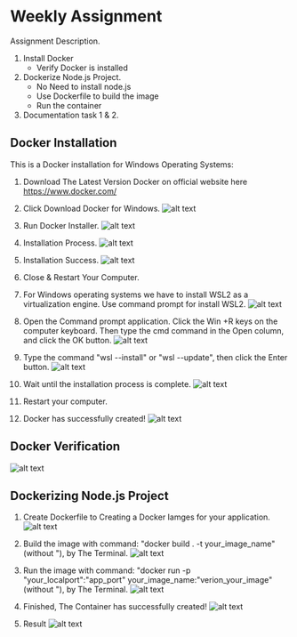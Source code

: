 # Weekly Assignment

Assignment Description.
1. Install Docker
    - Verify Docker is installed
3. Dockerize Node.js Project.
    - No Need to install node.js
    - Use Dockerfile to build the image
    - Run the container
4. Documentation task 1 & 2.

## Docker Installation
This is a Docker installation for Windows Operating Systems:
1. Download The Latest Version Docker on official website here https://www.docker.com/

2. Click Download Docker for Windows. ![alt text](https://github.com/RevoU-FSSE-2/week-6-Eduwardstp/blob/main/assets/screenshot/02-download-docker.png)

3. Run Docker Installer. ![alt text](https://github.com/RevoU-FSSE-2/week-6-Eduwardstp/blob/main/assets/screenshot/03-docker-installer.png)

4. Installation Process. ![alt text](https://github.com/RevoU-FSSE-2/week-6-Eduwardstp/blob/main/assets/screenshot/04-installation-process.png)

5. Installation Success. ![alt text](https://github.com/RevoU-FSSE-2/week-6-Eduwardstp/blob/main/assets/screenshot/05-installation-succeeded.png)

6. Close & Restart Your Computer.

7. For Windows operating systems we have to install WSL2 as a virtualization engine. Use command prompt for install WSL2. ![alt text](https://github.com/RevoU-FSSE-2/week-6-Eduwardstp/blob/main/assets/screenshot/07-WSL2.png)

8. Open the Command prompt application. Click the Win +R keys on the computer keyboard. Then type the cmd command in the Open column, and click the OK button. ![alt text](https://github.com/RevoU-FSSE-2/week-6-Eduwardstp/blob/main/assets/screenshot/08-open-cmd.png)

9. Type the command "wsl --install" or "wsl --update", then click the Enter button. ![alt text](https://github.com/RevoU-FSSE-2/week-6-Eduwardstp/blob/main/assets/screenshot/09-wsl2-install-cmd.png)

10. Wait until the installation process is complete. ![alt text](https://github.com/RevoU-FSSE-2/week-6-Eduwardstp/blob/main/assets/screenshot/10-wsl2-install-complete.png)

11. Restart your computer.

12. Docker has successfully created! ![alt text](https://github.com/RevoU-FSSE-2/week-6-Eduwardstp/blob/main/assets/screenshot/11-docker-installation-complete.png)

## Docker Verification
![alt text](https://github.com/RevoU-FSSE-2/week-6-Eduwardstp/blob/main/assets/screenshot/docker-verification.png)

## Dockerizing Node.js Project

1. Create Dockerfile to Creating a Docker Iamges for your application.
![alt text](https://github.com/RevoU-FSSE-2/week-6-Eduwardstp/blob/main/assets/screenshot/create-dockerfile.png)

2. Build the image with command: "docker build . -t your_image_name" (without "), by The Terminal.
![alt text](https://github.com/RevoU-FSSE-2/week-6-Eduwardstp/blob/main/assets/screenshot/build-images-docker.png)

3. Run the image with command: "docker run -p "your_localport":"app_port" your_image_name:"verion_your_image" (without "), by The Terminal.
![alt text](https://github.com/RevoU-FSSE-2/week-6-Eduwardstp/blob/main/assets/screenshot/running-docker.png)

4. Finished, The Container has successfully created!
![alt text](https://github.com/RevoU-FSSE-2/week-6-Eduwardstp/blob/main/assets/screenshot/container-docker-running.png)

5. Result
![alt text](https://github.com/RevoU-FSSE-2/week-6-Eduwardstp/blob/main/assets/screenshot/localhost.png)

